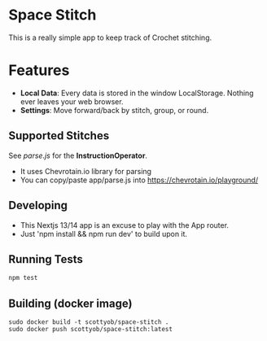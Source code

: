 # Space Stitch

This is a really simple app to keep track of Crochet stitching.



# Features
- **Local Data**: Every data is stored in the window LocalStorage.  Nothing ever leaves your web browser.
- **Settings**: Move forward/back by stitch, group, or round.

## Supported Stitches
See *parse.js* for the **InstructionOperator**.
- It uses Chevrotain.io library for parsing
- You can copy/paste app/parse.js into https://chevrotain.io/playground/

## Developing
- This Nextjs 13/14 app is an excuse to play with the App router.
- Just 'npm install && npm run dev' to build upon it.

## Running Tests

```bash
npm test
```

## Building (docker image)
```
sudo docker build -t scottyob/space-stitch .
sudo docker push scottyob/space-stitch:latest
```

